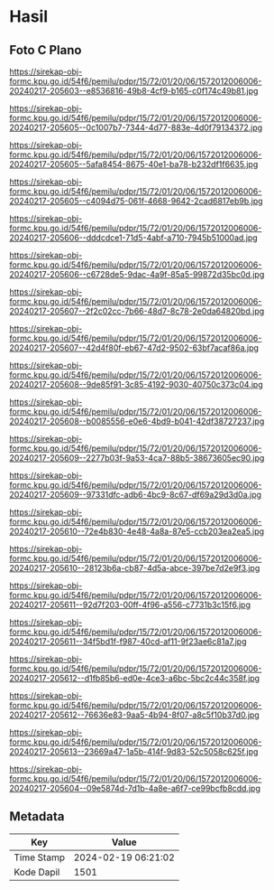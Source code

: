 # Hasil

## Foto C Plano

https://sirekap-obj-formc.kpu.go.id/54f6/pemilu/pdpr/15/72/01/20/06/1572012006006-20240217-205603--e8536816-49b8-4cf9-b165-c0f174c49b81.jpg

https://sirekap-obj-formc.kpu.go.id/54f6/pemilu/pdpr/15/72/01/20/06/1572012006006-20240217-205605--0c1007b7-7344-4d77-883e-4d0f79134372.jpg

https://sirekap-obj-formc.kpu.go.id/54f6/pemilu/pdpr/15/72/01/20/06/1572012006006-20240217-205605--5afa8454-8675-40e1-ba78-b232df1f6635.jpg

https://sirekap-obj-formc.kpu.go.id/54f6/pemilu/pdpr/15/72/01/20/06/1572012006006-20240217-205605--c4094d75-061f-4668-9642-2cad6817eb9b.jpg

https://sirekap-obj-formc.kpu.go.id/54f6/pemilu/pdpr/15/72/01/20/06/1572012006006-20240217-205606--dddcdce1-71d5-4abf-a710-7945b51000ad.jpg

https://sirekap-obj-formc.kpu.go.id/54f6/pemilu/pdpr/15/72/01/20/06/1572012006006-20240217-205606--c6728de5-9dac-4a9f-85a5-99872d35bc0d.jpg

https://sirekap-obj-formc.kpu.go.id/54f6/pemilu/pdpr/15/72/01/20/06/1572012006006-20240217-205607--2f2c02cc-7b66-48d7-8c78-2e0da64820bd.jpg

https://sirekap-obj-formc.kpu.go.id/54f6/pemilu/pdpr/15/72/01/20/06/1572012006006-20240217-205607--42d4f80f-eb67-47d2-9502-63bf7acaf86a.jpg

https://sirekap-obj-formc.kpu.go.id/54f6/pemilu/pdpr/15/72/01/20/06/1572012006006-20240217-205608--9de85f91-3c85-4192-9030-40750c373c04.jpg

https://sirekap-obj-formc.kpu.go.id/54f6/pemilu/pdpr/15/72/01/20/06/1572012006006-20240217-205608--b0085556-e0e6-4bd9-b041-42df38727237.jpg

https://sirekap-obj-formc.kpu.go.id/54f6/pemilu/pdpr/15/72/01/20/06/1572012006006-20240217-205609--2277b03f-9a53-4ca7-88b5-38673605ec90.jpg

https://sirekap-obj-formc.kpu.go.id/54f6/pemilu/pdpr/15/72/01/20/06/1572012006006-20240217-205609--97331dfc-adb6-4bc9-8c67-df69a29d3d0a.jpg

https://sirekap-obj-formc.kpu.go.id/54f6/pemilu/pdpr/15/72/01/20/06/1572012006006-20240217-205610--72e4b830-4e48-4a8a-87e5-ccb203ea2ea5.jpg

https://sirekap-obj-formc.kpu.go.id/54f6/pemilu/pdpr/15/72/01/20/06/1572012006006-20240217-205610--28123b6a-cb87-4d5a-abce-397be7d2e9f3.jpg

https://sirekap-obj-formc.kpu.go.id/54f6/pemilu/pdpr/15/72/01/20/06/1572012006006-20240217-205611--92d7f203-00ff-4f96-a556-c7731b3c15f6.jpg

https://sirekap-obj-formc.kpu.go.id/54f6/pemilu/pdpr/15/72/01/20/06/1572012006006-20240217-205611--34f5bd1f-f987-40cd-af11-9f23ae6c81a7.jpg

https://sirekap-obj-formc.kpu.go.id/54f6/pemilu/pdpr/15/72/01/20/06/1572012006006-20240217-205612--d1fb85b6-ed0e-4ce3-a6bc-5bc2c44c358f.jpg

https://sirekap-obj-formc.kpu.go.id/54f6/pemilu/pdpr/15/72/01/20/06/1572012006006-20240217-205612--76636e83-9aa5-4b94-8f07-a8c5f10b37d0.jpg

https://sirekap-obj-formc.kpu.go.id/54f6/pemilu/pdpr/15/72/01/20/06/1572012006006-20240217-205613--23669a47-1a5b-414f-9d83-52c5058c625f.jpg

https://sirekap-obj-formc.kpu.go.id/54f6/pemilu/pdpr/15/72/01/20/06/1572012006006-20240217-205604--09e5874d-7d1b-4a8e-a6f7-ce99bcfb8cdd.jpg


## Metadata

| Key        | Value               |
| ---------- | ------------------- |
| Time Stamp | 2024-02-19 06:21:02 |
| Kode Dapil | 1501                |



